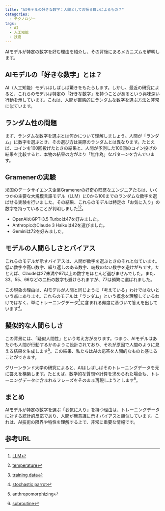 ```yaml
---
title: "AIモデルの好きな数字：人間としての振る舞いによるもの？"
categories:
  - テクノロジー
tags:
  - AI
  - 人工知能
  - 技術
---
```

AIモデルが特定の数字を好む理由を紹介し、その背後にあるメカニズムを解明します。

## AIモデルの「好きな数字」とは？

AI（人工知能）モデルはしばしば驚きをもたらします。しかし、最近の研究によると、これらのモデルは特定の「好きな数字」を持つことがあるという興味深い行動を示しています。これは、人間が直感的にランダムな数字を選ぶ方法と非常に似ています。

## ランダム性の問題

まず、ランダムな数字を選ぶとは何かについて理解しましょう。人間が「ランダム」に数字を選ぶとき、その選び方は実際のランダムとは異なります。たとえば、コインを100回投げたときの結果と、人間が予測した100回のコイン投げの結果を比較すると、本物の結果の方がより「無作為」なパターンを含んでいます。

## Gramenerの実験

米国のデータサイエンス企業Gramenerの好奇心旺盛なエンジニアたちは、いくつかの主要な大規模言語モデル（LLM）に0から100までのランダムな数字を選ばせる実験を行いました。その結果、これらのモデルは特定の「お気に入り」の数字を持っていることが判明しました[^1][^2]。

- OpenAIのGPT-3.5 Turboは47を好みました。
- AnthropicのClaude 3 Haikuは42を選びました。
- Geminiは72を好みました。

## モデルの人間らしさとバイアス

これらのモデルが示すバイアスは、人間が数字を選ぶときのそれと似ています。低い数字や高い数字、繰り返しのある数字、端数のない数字を避けがちです。たとえば、Claudeは27未満や87以上の数字をほとんど選びませんでした。また、33、55、66などの二桁の数字も避けられますが、77は頻繁に選ばれました。

この現象の理由は、AIモデルが人間と同じように「考えている」わけではないという点にあります。これらのモデルは「ランダム」という概念を理解しているわけではなく、単にトレーニングデータ[^3]に含まれる頻度に基づいて答えを出しています[^4]。

## 擬似的な人間らしさ

この背景には、「疑似人間性」という考え方があります。つまり、AIモデルはあたかも人間が行動するかのように設計されており、それが原因で人間のように見える結果を生成します[^7]。この結果、私たちはAIの応答を人間的なものと感じることができます。

グリーンランド大学の研究によると、AIはしばしばそのトレーニングデータを元に答えを構築します。たとえば、数学的な質問や計算を求められた場合も、トレーニングデータに含まれるフレーズをそのまま再現しようとします[^5]。

## まとめ

AIモデルが特定の数字を選ぶ「お気に入り」を持つ理由は、トレーニングデータに対する統計的反応であり、人間が無意識に示すバイアスと類似しています。これは、AI技術の限界や特性を理解する上で、非常に重要な情報です。

## 参考URL

[^1]:[LLM](https://www.nec-solutioninnovators.co.jp/sp/contents/column/20240229_llm.html)
[^2]:[temperature](https://ejje.weblio.jp/content/temperature)
[^3]:[training data](https://e-words.jp/w/%E6%95%99%E5%B8%AB%E3%83%87%E3%83%BC%E3%82%BF.html#:~:text=%E6%95%99%E5%B8%AB%E3%83%87%E3%83%BC%E3%82%BF%20%E3%80%90training%20data%E3%80%91%20%E3%83%88%E3%83%AC%E3%83%BC%E3%83%8B%E3%83%B3%E3%82%B0,%E3%83%87%E3%83%BC%E3%82%BF%20%2F%20%E8%A8%93%E7%B7%B4%E3%83%87%E3%83%BC%E3%82%BF%20%2F%20%E6%95%99%E5%B8%AB%E4%BF%A1%E5%8F%卓&text=%E6%95%99%E5%B8%AB%E3%83%87%E3%83%BC%E3%82%BF%EF%BC%88training%20data%EF%BC%89%E3%81%A8,%E3%80%8C%E6%95%99%E5%B8%AB%E3%81%82%E3%82%8A%E5%AD%A6%E7%BF%92%E3%80%8D%E3%81%A8%E3%81%84%E3%81%86%E3%80%82)
[^4]:[stochastic parrot](https://humanpowered.academy/stochastic-parrots/)
[^5]:[subroutine](https://e-words.jp/w/%E3%82%B5%E3%83%96%E3%83%AB%E3%83%BC%E3%83%81%E3%83%B3.html#:~:text=%E3%82%B5%E3%83%96%E3%83%AB%E3%83%BC%E3%83%81%E3%83%B3%EF%BC%88subroutine%EF%BC%89%E3%81%A8%E3%81%AF,%E5%8D%98%E3%81%AB%E3%80%8C%E3%83%AB%E3%83%BC%E3%83%81%E3%83%B3%E3%80%8D%E3%81%A8%E3%82%82%E5%91%BC%E3%81%B0%E3%82%8C%E3%82%8B%E3%80%82)
[^6]:[pseudanthropy](https://techcrunch.com/2023/12/21/against-pseudanthropy/)
[^7]:[anthropomorphizing](https://ejje.weblio.jp/content/anthropomorphize)
